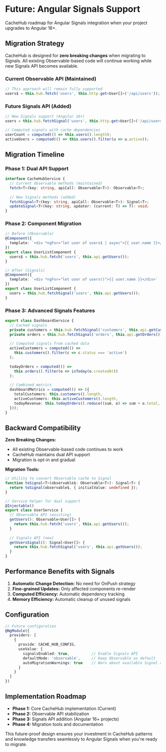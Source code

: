 # Future: Angular Signals Support

CacheHub roadmap for Angular Signals integration when your project upgrades to Angular 16+.

## Migration Strategy

CacheHub is designed for **zero breaking changes** when migrating to Signals. All existing Observable-based code will continue working while new Signals API becomes available.

### Current Observable API (Maintained)
```typescript
// This approach will remain fully supported
users$ = this.hub.fetch('users', this.http.get<User[]>('/api/users'));
```

### Future Signals API (Added)
```typescript
// New Signals support (Angular 16+)
users = this.hub.fetchSignal('users', this.http.get<User[]>('/api/users'));

// Computed signals with cache dependencies
userCount = computed(() => this.users().length);
activeUsers = computed(() => this.users().filter(u => u.active));
```

## Migration Timeline

### Phase 1: Dual API Support
```typescript
interface CacheHubService {
  // Current Observable methods (maintained)
  fetch<T>(key: string, apiCall: Observable<T>): Observable<T>;
  
  // New Signals methods (added)
  fetchSignal<T>(key: string, apiCall: Observable<T>): Signal<T>;
  updateSignal<T>(key: string, updater: (current: T) => T): void;
}
```

### Phase 2: Component Migration
```typescript
// Before (Observable)
@Component({
  template: `<div *ngFor="let user of users$ | async">{{ user.name }}</div>`
})
export class UserListComponent {
  users$ = this.hub.fetch('users', this.api.getUsers());
}

// After (Signals)
@Component({
  template: `<div *ngFor="let user of users()">{{ user.name }}</div>`
})
export class UserListComponent {
  users = this.hub.fetchSignal('users', this.api.getUsers());
}
```

### Phase 3: Advanced Signals Features
```typescript
export class DashboardService {
  // Cached signals
  private customers = this.hub.fetchSignal('customers', this.api.getCustomers());
  private orders = this.hub.fetchSignal('orders', this.api.getOrders());
  
  // Computed signals from cached data
  activeCustomers = computed(() => 
    this.customers().filter(c => c.status === 'active')
  );
  
  todayOrders = computed(() => 
    this.orders().filter(o => isToday(o.createdAt))
  );
  
  // Combined metrics
  dashboardMetrics = computed(() => ({
    totalCustomers: this.customers().length,
    activeCustomers: this.activeCustomers().length,
    todayRevenue: this.todayOrders().reduce((sum, o) => sum + o.total, 0)
  }));
}
```

## Backward Compatibility

**Zero Breaking Changes:**
- All existing Observable-based code continues to work
- CacheHub maintains dual API support
- Migration is opt-in and gradual

**Migration Tools:**
```typescript
// Utility to convert Observable cache to Signal
function toSignal<T>(observable$: Observable<T>): Signal<T> {
  return toSignal(observable$, { initialValue: undefined });
}

// Service helper for dual support
@Injectable()
export class UserService {
  // Observable API (existing)
  getUsers(): Observable<User[]> {
    return this.hub.fetch('users', this.api.getUsers());
  }
  
  // Signals API (new)
  getUsersSignal(): Signal<User[]> {
    return this.hub.fetchSignal('users', this.api.getUsers());
  }
}
```

## Performance Benefits with Signals

1. **Automatic Change Detection:** No need for OnPush strategy
2. **Fine-grained Updates:** Only affected components re-render
3. **Computed Efficiency:** Automatic dependency tracking
4. **Memory Efficiency:** Automatic cleanup of unused signals

## Configuration

```typescript
// Future configuration
@NgModule({
  providers: [
    {
      provide: CACHE_HUB_CONFIG,
      useValue: {
        signalsEnabled: true,          // Enable Signals API
        defaultMode: 'observable',     // Keep Observable as default
        autoMigrationWarnings: true    // Warn about available Signal alternatives
      }
    }
  ]
})
```

## Implementation Roadmap

- **Phase 1:** Core CacheHub implementation (Current)
- **Phase 2:** Observable API stabilization
- **Phase 3:** Signals API addition (Angular 16+ projects)
- **Phase 4:** Migration tools and documentation

This future-proof design ensures your investment in CacheHub patterns and knowledge transfers seamlessly to Angular Signals when you're ready to migrate.